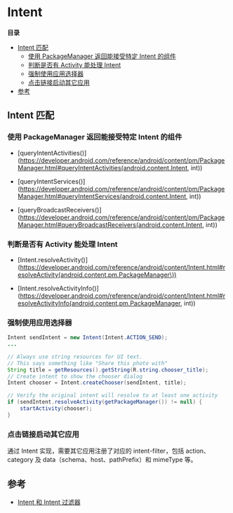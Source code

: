 # Intent

**目录**

<!-- vim-markdown-toc GFM -->
* [Intent 匹配](#intent-匹配)
    * [使用 PackageManager 返回能接受特定 Intent 的组件](#使用-packagemanager-返回能接受特定-intent-的组件)
    * [判断是否有 Activity 能处理 Intent](#判断是否有-activity-能处理-intent)
    * [强制使用应用选择器](#强制使用应用选择器)
    * [点击链接启动其它应用](#点击链接启动其它应用)
* [参考](#参考)

<!-- vim-markdown-toc -->

## Intent 匹配

### 使用 PackageManager 返回能接受特定 Intent 的组件

* [queryIntentActivities()](https://developer.android.com/reference/android/content/pm/PackageManager.html#queryIntentActivities(android.content.Intent, int\))

* [queryIntentServices()](https://developer.android.com/reference/android/content/pm/PackageManager.html#queryIntentServices(android.content.Intent, int\))

* [queryBroadcastReceivers()](https://developer.android.com/reference/android/content/pm/PackageManager.html#queryBroadcastReceivers(android.content.Intent, int\))

### 判断是否有 Activity 能处理 Intent

* [Intent.resolveActivity()](https://developer.android.com/reference/android/content/Intent.html#resolveActivity(android.content.pm.PackageManager\))

* [Intent.resolveActivityInfo()](https://developer.android.com/reference/android/content/Intent.html#resolveActivityInfo(android.content.pm.PackageManager, int\))

### 强制使用应用选择器

```java
Intent sendIntent = new Intent(Intent.ACTION_SEND);
...

// Always use string resources for UI text.
// This says something like "Share this photo with"
String title = getResources().getString(R.string.chooser_title);
// Create intent to show the chooser dialog
Intent chooser = Intent.createChooser(sendIntent, title);

// Verify the original intent will resolve to at least one activity
if (sendIntent.resolveActivity(getPackageManager()) != null) {
    startActivity(chooser);
}
```

### 点击链接启动其它应用

通过 Intent 实现，需要其它应用注册了对应的 intent-filter，包括 action、category 及 data（schema、host、pathPrefix）和 mimeType 等。

## 参考

* [Intent 和 Intent 过滤器](https://developer.android.com/guide/components/intents-filters.html)
